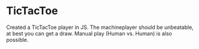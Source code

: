 # TicTacToe

Created a TicTacToe player in JS. The machineplayer should be unbeatable, at best you can get a draw. Manual play (Human vs. Human) is also possible.
